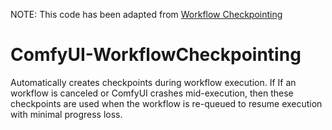 NOTE: This code has been adapted from [Workflow Checkpointing](https://github.com/AustinMroz/ComfyUI-WorkflowCheckpointing)

# ComfyUI-WorkflowCheckpointing
Automatically creates checkpoints during workflow execution. If If an workflow is canceled or ComfyUI crashes mid-execution, then these checkpoints are used when the workflow is re-queued to resume execution with minimal progress loss.

